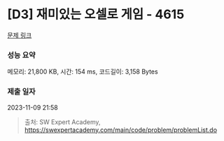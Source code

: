 # [D3] 재미있는 오셀로 게임 - 4615 

[문제 링크](https://swexpertacademy.com/main/code/problem/problemDetail.do?contestProbId=AWQmA4uK8ygDFAXj) 

### 성능 요약

메모리: 21,800 KB, 시간: 154 ms, 코드길이: 3,158 Bytes

### 제출 일자

2023-11-09 21:58



> 출처: SW Expert Academy, https://swexpertacademy.com/main/code/problem/problemList.do